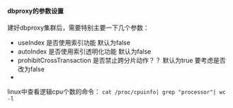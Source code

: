#### dbproxy的参数设置
建好dbproxy集群后，需要特别主要一下几个参数：
* useIndex 是否使用索引功能  默认为false
* autoIndex 是否使用索引透明化功能 默认为false
* prohibitCrossTransaction 是否禁止跨分片动作？？ 默认为true  要考虑是否改为false
* 

linux中查看逻辑cpu个数的命令：
`cat /proc/cpuinfo| grep "processor"| wc -l`
